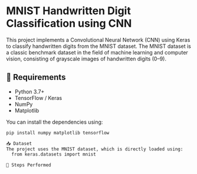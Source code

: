 # MNIST Handwritten Digit Classification using CNN

This project implements a Convolutional Neural Network (CNN) using Keras to classify handwritten digits from the MNIST dataset. The MNIST dataset is a classic benchmark dataset in the field of machine learning and computer vision, consisting of grayscale images of handwritten digits (0–9).


## 📌 Requirements

- Python 3.7+
- TensorFlow / Keras
- NumPy
- Matplotlib

You can install the dependencies using:

```bash
pip install numpy matplotlib tensorflow

📥 Dataset
The project uses the MNIST dataset, which is directly loaded using:
  from keras.datasets import mnist

🚀 Steps Performed






